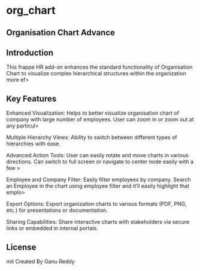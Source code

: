 # org_chart


## Organisation Chart Advance

## Introduction

This frappe HR add-on enhances the standard functionality of Organisation Chart to visualize complex hierarchical structures within the organization more ef>

## Key Features

Enhanced Visualization: Helps to better visualize organisation chart of company with large number of employees. User can zoom in or zoom out at any particul>

Multiple Hierarchy Views: Ability to switch between different types of hierarchies with ease.

Advanced Action Tools: User can easily rotate and move charts in various directions. Can switch to full screen or navigate to center node easily with a few >

Employee and Company Filter: Easily filter employees by company. Search an Employee in the chart using employee filter and it’ll easily highlight that emplo>

Export Options: Export organization charts to various formats (PDF, PNG, etc.) for presentations or documentation.

Sharing Capabilities: Share interactive charts with stakeholders via secure links or embedded in internal portals.

## License

mit
Created By Ganu Reddy
